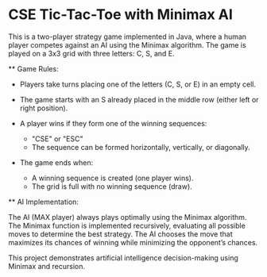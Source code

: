 # CSE Tic-Tac-Toe with Minimax AI

This is a two-player strategy game implemented in Java, where a human player competes against an AI using the Minimax algorithm. The game is played on a 3x3 grid with three letters: C, S, and E.

** Game Rules:

* Players take turns placing one of the letters (C, S, or E) in an empty cell.
* The game starts with an S already placed in the middle row (either left or right position).
* A player wins if they form one of the winning sequences:
  * "CSE" or "ESC"
  * The sequence can be formed horizontally, vertically, or diagonally.
 
* The game ends when:
  * A winning sequence is created (one player wins).
  * The grid is full with no winning sequence (draw).

** AI Implementation:

The AI (MAX player) always plays optimally using the Minimax algorithm.
The Minimax function is implemented recursively, evaluating all possible moves to determine the best strategy.
The AI chooses the move that maximizes its chances of winning while minimizing the opponent’s chances.

This project demonstrates artificial intelligence decision-making using Minimax and recursion.
